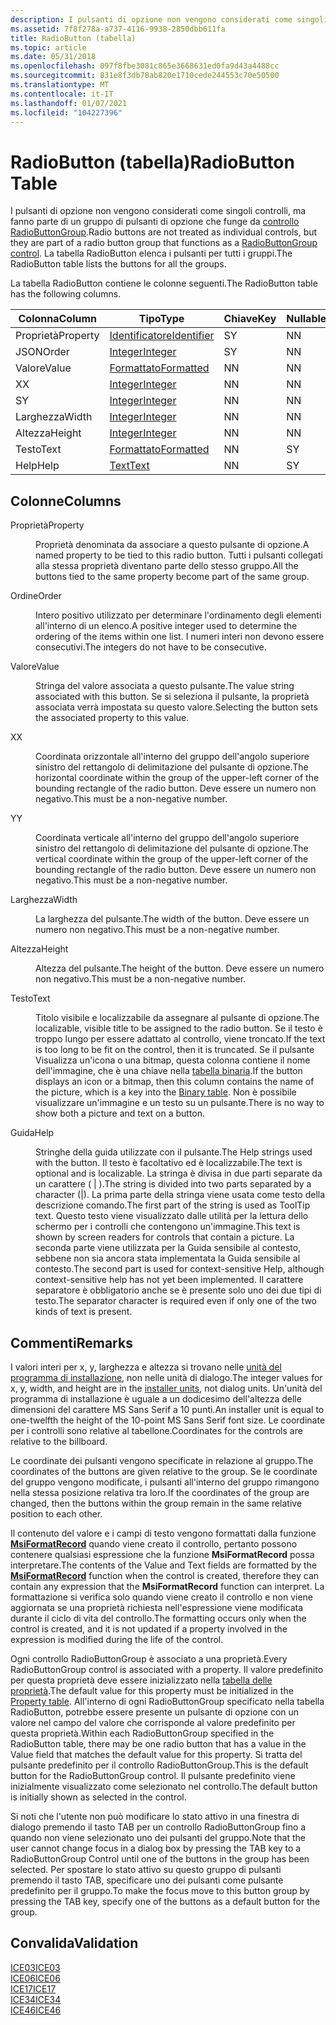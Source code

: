 ```yaml
---
description: I pulsanti di opzione non vengono considerati come singoli controlli, ma fanno parte di un gruppo di pulsanti di opzione che funge da controllo RadioButtonGroup. La tabella RadioButton elenca i pulsanti per tutti i gruppi.
ms.assetid: 7f8f278a-a737-4116-9938-2850dbb611fa
title: RadioButton (tabella)
ms.topic: article
ms.date: 05/31/2018
ms.openlocfilehash: 097f8fbe3081c865e3668631ed0fa9d43a4488cc
ms.sourcegitcommit: 831e8f3db78ab820e1710cede244553c70e50500
ms.translationtype: MT
ms.contentlocale: it-IT
ms.lasthandoff: 01/07/2021
ms.locfileid: "104227396"
---
```

# <a name="radiobutton-table"></a><span data-ttu-id="ea625-104">RadioButton (tabella)</span><span class="sxs-lookup"><span data-stu-id="ea625-104">RadioButton Table</span></span>

<span data-ttu-id="ea625-105">I pulsanti di opzione non vengono considerati come singoli controlli, ma fanno parte di un gruppo di pulsanti di opzione che funge da [controllo RadioButtonGroup](radiobuttongroup-control.md).</span><span class="sxs-lookup"><span data-stu-id="ea625-105">Radio buttons are not treated as individual controls, but they are part of a radio button group that functions as a [RadioButtonGroup control](radiobuttongroup-control.md).</span></span> <span data-ttu-id="ea625-106">La tabella RadioButton elenca i pulsanti per tutti i gruppi.</span><span class="sxs-lookup"><span data-stu-id="ea625-106">The RadioButton table lists the buttons for all the groups.</span></span>

<span data-ttu-id="ea625-107">La tabella RadioButton contiene le colonne seguenti.</span><span class="sxs-lookup"><span data-stu-id="ea625-107">The RadioButton table has the following columns.</span></span>



| <span data-ttu-id="ea625-108">Colonna</span><span class="sxs-lookup"><span data-stu-id="ea625-108">Column</span></span>   | <span data-ttu-id="ea625-109">Tipo</span><span class="sxs-lookup"><span data-stu-id="ea625-109">Type</span></span>                         | <span data-ttu-id="ea625-110">Chiave</span><span class="sxs-lookup"><span data-stu-id="ea625-110">Key</span></span> | <span data-ttu-id="ea625-111">Nullable</span><span class="sxs-lookup"><span data-stu-id="ea625-111">Nullable</span></span> |
|----------|------------------------------|-----|----------|
| <span data-ttu-id="ea625-112">Proprietà</span><span class="sxs-lookup"><span data-stu-id="ea625-112">Property</span></span> | [<span data-ttu-id="ea625-113">Identificatore</span><span class="sxs-lookup"><span data-stu-id="ea625-113">Identifier</span></span>](identifier.md) | <span data-ttu-id="ea625-114">S</span><span class="sxs-lookup"><span data-stu-id="ea625-114">Y</span></span>   | <span data-ttu-id="ea625-115">N</span><span class="sxs-lookup"><span data-stu-id="ea625-115">N</span></span>        |
| <span data-ttu-id="ea625-116">JSON</span><span class="sxs-lookup"><span data-stu-id="ea625-116">Order</span></span>    | [<span data-ttu-id="ea625-117">Integer</span><span class="sxs-lookup"><span data-stu-id="ea625-117">Integer</span></span>](integer.md)       | <span data-ttu-id="ea625-118">S</span><span class="sxs-lookup"><span data-stu-id="ea625-118">Y</span></span>   | <span data-ttu-id="ea625-119">N</span><span class="sxs-lookup"><span data-stu-id="ea625-119">N</span></span>        |
| <span data-ttu-id="ea625-120">Valore</span><span class="sxs-lookup"><span data-stu-id="ea625-120">Value</span></span>    | [<span data-ttu-id="ea625-121">Formattato</span><span class="sxs-lookup"><span data-stu-id="ea625-121">Formatted</span></span>](formatted.md)   | <span data-ttu-id="ea625-122">N</span><span class="sxs-lookup"><span data-stu-id="ea625-122">N</span></span>   | <span data-ttu-id="ea625-123">N</span><span class="sxs-lookup"><span data-stu-id="ea625-123">N</span></span>        |
| <span data-ttu-id="ea625-124">X</span><span class="sxs-lookup"><span data-stu-id="ea625-124">X</span></span>        | [<span data-ttu-id="ea625-125">Integer</span><span class="sxs-lookup"><span data-stu-id="ea625-125">Integer</span></span>](integer.md)       | <span data-ttu-id="ea625-126">N</span><span class="sxs-lookup"><span data-stu-id="ea625-126">N</span></span>   | <span data-ttu-id="ea625-127">N</span><span class="sxs-lookup"><span data-stu-id="ea625-127">N</span></span>        |
| <span data-ttu-id="ea625-128">S</span><span class="sxs-lookup"><span data-stu-id="ea625-128">Y</span></span>        | [<span data-ttu-id="ea625-129">Integer</span><span class="sxs-lookup"><span data-stu-id="ea625-129">Integer</span></span>](integer.md)       | <span data-ttu-id="ea625-130">N</span><span class="sxs-lookup"><span data-stu-id="ea625-130">N</span></span>   | <span data-ttu-id="ea625-131">N</span><span class="sxs-lookup"><span data-stu-id="ea625-131">N</span></span>        |
| <span data-ttu-id="ea625-132">Larghezza</span><span class="sxs-lookup"><span data-stu-id="ea625-132">Width</span></span>    | [<span data-ttu-id="ea625-133">Integer</span><span class="sxs-lookup"><span data-stu-id="ea625-133">Integer</span></span>](integer.md)       | <span data-ttu-id="ea625-134">N</span><span class="sxs-lookup"><span data-stu-id="ea625-134">N</span></span>   | <span data-ttu-id="ea625-135">N</span><span class="sxs-lookup"><span data-stu-id="ea625-135">N</span></span>        |
| <span data-ttu-id="ea625-136">Altezza</span><span class="sxs-lookup"><span data-stu-id="ea625-136">Height</span></span>   | [<span data-ttu-id="ea625-137">Integer</span><span class="sxs-lookup"><span data-stu-id="ea625-137">Integer</span></span>](integer.md)       | <span data-ttu-id="ea625-138">N</span><span class="sxs-lookup"><span data-stu-id="ea625-138">N</span></span>   | <span data-ttu-id="ea625-139">N</span><span class="sxs-lookup"><span data-stu-id="ea625-139">N</span></span>        |
| <span data-ttu-id="ea625-140">Testo</span><span class="sxs-lookup"><span data-stu-id="ea625-140">Text</span></span>     | [<span data-ttu-id="ea625-141">Formattato</span><span class="sxs-lookup"><span data-stu-id="ea625-141">Formatted</span></span>](formatted.md)   | <span data-ttu-id="ea625-142">N</span><span class="sxs-lookup"><span data-stu-id="ea625-142">N</span></span>   | <span data-ttu-id="ea625-143">S</span><span class="sxs-lookup"><span data-stu-id="ea625-143">Y</span></span>        |
| <span data-ttu-id="ea625-144">Help</span><span class="sxs-lookup"><span data-stu-id="ea625-144">Help</span></span>     | [<span data-ttu-id="ea625-145">Text</span><span class="sxs-lookup"><span data-stu-id="ea625-145">Text</span></span>](text.md)             | <span data-ttu-id="ea625-146">N</span><span class="sxs-lookup"><span data-stu-id="ea625-146">N</span></span>   | <span data-ttu-id="ea625-147">S</span><span class="sxs-lookup"><span data-stu-id="ea625-147">Y</span></span>        |



 

## <a name="columns"></a><span data-ttu-id="ea625-148">Colonne</span><span class="sxs-lookup"><span data-stu-id="ea625-148">Columns</span></span>

<dl> <dt>

<span data-ttu-id="ea625-149"><span id="Property"></span><span id="property"></span><span id="PROPERTY"></span>Proprietà</span><span class="sxs-lookup"><span data-stu-id="ea625-149"><span id="Property"></span><span id="property"></span><span id="PROPERTY"></span>Property</span></span>
</dt> <dd>

<span data-ttu-id="ea625-150">Proprietà denominata da associare a questo pulsante di opzione.</span><span class="sxs-lookup"><span data-stu-id="ea625-150">A named property to be tied to this radio button.</span></span> <span data-ttu-id="ea625-151">Tutti i pulsanti collegati alla stessa proprietà diventano parte dello stesso gruppo.</span><span class="sxs-lookup"><span data-stu-id="ea625-151">All the buttons tied to the same property become part of the same group.</span></span>

</dd> <dt>

<span data-ttu-id="ea625-152"><span id="Order"></span><span id="order"></span><span id="ORDER"></span>Ordine</span><span class="sxs-lookup"><span data-stu-id="ea625-152"><span id="Order"></span><span id="order"></span><span id="ORDER"></span>Order</span></span>
</dt> <dd>

<span data-ttu-id="ea625-153">Intero positivo utilizzato per determinare l'ordinamento degli elementi all'interno di un elenco.</span><span class="sxs-lookup"><span data-stu-id="ea625-153">A positive integer used to determine the ordering of the items within one list.</span></span> <span data-ttu-id="ea625-154">I numeri interi non devono essere consecutivi.</span><span class="sxs-lookup"><span data-stu-id="ea625-154">The integers do not have to be consecutive.</span></span>

</dd> <dt>

<span data-ttu-id="ea625-155"><span id="Value"></span><span id="value"></span><span id="VALUE"></span>Valore</span><span class="sxs-lookup"><span data-stu-id="ea625-155"><span id="Value"></span><span id="value"></span><span id="VALUE"></span>Value</span></span>
</dt> <dd>

<span data-ttu-id="ea625-156">Stringa del valore associata a questo pulsante.</span><span class="sxs-lookup"><span data-stu-id="ea625-156">The value string associated with this button.</span></span> <span data-ttu-id="ea625-157">Se si seleziona il pulsante, la proprietà associata verrà impostata su questo valore.</span><span class="sxs-lookup"><span data-stu-id="ea625-157">Selecting the button sets the associated property to this value.</span></span>

</dd> <dt>

<span data-ttu-id="ea625-158"><span id="X"></span><span id="x"></span>X</span><span class="sxs-lookup"><span data-stu-id="ea625-158"><span id="X"></span><span id="x"></span>X</span></span>
</dt> <dd>

<span data-ttu-id="ea625-159">Coordinata orizzontale all'interno del gruppo dell'angolo superiore sinistro del rettangolo di delimitazione del pulsante di opzione.</span><span class="sxs-lookup"><span data-stu-id="ea625-159">The horizontal coordinate within the group of the upper-left corner of the bounding rectangle of the radio button.</span></span> <span data-ttu-id="ea625-160">Deve essere un numero non negativo.</span><span class="sxs-lookup"><span data-stu-id="ea625-160">This must be a non-negative number.</span></span>

</dd> <dt>

<span data-ttu-id="ea625-161"><span id="Y"></span><span id="y"></span>Y</span><span class="sxs-lookup"><span data-stu-id="ea625-161"><span id="Y"></span><span id="y"></span>Y</span></span>
</dt> <dd>

<span data-ttu-id="ea625-162">Coordinata verticale all'interno del gruppo dell'angolo superiore sinistro del rettangolo di delimitazione del pulsante di opzione.</span><span class="sxs-lookup"><span data-stu-id="ea625-162">The vertical coordinate within the group of the upper-left corner of the bounding rectangle of the radio button.</span></span> <span data-ttu-id="ea625-163">Deve essere un numero non negativo.</span><span class="sxs-lookup"><span data-stu-id="ea625-163">This must be a non-negative number.</span></span>

</dd> <dt>

<span data-ttu-id="ea625-164"><span id="Width"></span><span id="width"></span><span id="WIDTH"></span>Larghezza</span><span class="sxs-lookup"><span data-stu-id="ea625-164"><span id="Width"></span><span id="width"></span><span id="WIDTH"></span>Width</span></span>
</dt> <dd>

<span data-ttu-id="ea625-165">La larghezza del pulsante.</span><span class="sxs-lookup"><span data-stu-id="ea625-165">The width of the button.</span></span> <span data-ttu-id="ea625-166">Deve essere un numero non negativo.</span><span class="sxs-lookup"><span data-stu-id="ea625-166">This must be a non-negative number.</span></span>

</dd> <dt>

<span data-ttu-id="ea625-167"><span id="Height"></span><span id="height"></span><span id="HEIGHT"></span>Altezza</span><span class="sxs-lookup"><span data-stu-id="ea625-167"><span id="Height"></span><span id="height"></span><span id="HEIGHT"></span>Height</span></span>
</dt> <dd>

<span data-ttu-id="ea625-168">Altezza del pulsante.</span><span class="sxs-lookup"><span data-stu-id="ea625-168">The height of the button.</span></span> <span data-ttu-id="ea625-169">Deve essere un numero non negativo.</span><span class="sxs-lookup"><span data-stu-id="ea625-169">This must be a non-negative number.</span></span>

</dd> <dt>

<span data-ttu-id="ea625-170"><span id="Text"></span><span id="text"></span><span id="TEXT"></span>Testo</span><span class="sxs-lookup"><span data-stu-id="ea625-170"><span id="Text"></span><span id="text"></span><span id="TEXT"></span>Text</span></span>
</dt> <dd>

<span data-ttu-id="ea625-171">Titolo visibile e localizzabile da assegnare al pulsante di opzione.</span><span class="sxs-lookup"><span data-stu-id="ea625-171">The localizable, visible title to be assigned to the radio button.</span></span> <span data-ttu-id="ea625-172">Se il testo è troppo lungo per essere adattato al controllo, viene troncato.</span><span class="sxs-lookup"><span data-stu-id="ea625-172">If the text is too long to be fit on the control, then it is truncated.</span></span> <span data-ttu-id="ea625-173">Se il pulsante Visualizza un'icona o una bitmap, questa colonna contiene il nome dell'immagine, che è una chiave nella [tabella binaria](binary-table.md).</span><span class="sxs-lookup"><span data-stu-id="ea625-173">If the button displays an icon or a bitmap, then this column contains the name of the picture, which is a key into the [Binary table](binary-table.md).</span></span> <span data-ttu-id="ea625-174">Non è possibile visualizzare un'immagine e un testo su un pulsante.</span><span class="sxs-lookup"><span data-stu-id="ea625-174">There is no way to show both a picture and text on a button.</span></span>

</dd> <dt>

<span data-ttu-id="ea625-175"><span id="Help"></span><span id="help"></span><span id="HELP"></span>Guida</span><span class="sxs-lookup"><span data-stu-id="ea625-175"><span id="Help"></span><span id="help"></span><span id="HELP"></span>Help</span></span>
</dt> <dd>

<span data-ttu-id="ea625-176">Stringhe della guida utilizzate con il pulsante.</span><span class="sxs-lookup"><span data-stu-id="ea625-176">The Help strings used with the button.</span></span> <span data-ttu-id="ea625-177">Il testo è facoltativo ed è localizzabile.</span><span class="sxs-lookup"><span data-stu-id="ea625-177">The text is optional and is localizable.</span></span> <span data-ttu-id="ea625-178">La stringa è divisa in due parti separate da un carattere ( \| ).</span><span class="sxs-lookup"><span data-stu-id="ea625-178">The string is divided into two parts separated by a character (\|).</span></span> <span data-ttu-id="ea625-179">La prima parte della stringa viene usata come testo della descrizione comando.</span><span class="sxs-lookup"><span data-stu-id="ea625-179">The first part of the string is used as ToolTip text.</span></span> <span data-ttu-id="ea625-180">Questo testo viene visualizzato dalle utilità per la lettura dello schermo per i controlli che contengono un'immagine.</span><span class="sxs-lookup"><span data-stu-id="ea625-180">This text is shown by screen readers for controls that contain a picture.</span></span> <span data-ttu-id="ea625-181">La seconda parte viene utilizzata per la Guida sensibile al contesto, sebbene non sia ancora stata implementata la Guida sensibile al contesto.</span><span class="sxs-lookup"><span data-stu-id="ea625-181">The second part is used for context-sensitive Help, although context-sensitive help has not yet been implemented.</span></span> <span data-ttu-id="ea625-182">Il carattere separatore è obbligatorio anche se è presente solo uno dei due tipi di testo.</span><span class="sxs-lookup"><span data-stu-id="ea625-182">The separator character is required even if only one of the two kinds of text is present.</span></span>

</dd> </dl>

## <a name="remarks"></a><span data-ttu-id="ea625-183">Commenti</span><span class="sxs-lookup"><span data-stu-id="ea625-183">Remarks</span></span>

<span data-ttu-id="ea625-184">I valori interi per x, y, larghezza e altezza si trovano nelle [unità del programma di installazione](installer-units.md), non nelle unità di dialogo.</span><span class="sxs-lookup"><span data-stu-id="ea625-184">The integer values for x, y, width, and height are in the [installer units](installer-units.md), not dialog units.</span></span> <span data-ttu-id="ea625-185">Un'unità del programma di installazione è uguale a un dodicesimo dell'altezza delle dimensioni del carattere MS Sans Serif a 10 punti.</span><span class="sxs-lookup"><span data-stu-id="ea625-185">An installer unit is equal to one-twelfth the height of the 10-point MS Sans Serif font size.</span></span> <span data-ttu-id="ea625-186">Le coordinate per i controlli sono relative al tabellone.</span><span class="sxs-lookup"><span data-stu-id="ea625-186">Coordinates for the controls are relative to the billboard.</span></span>

<span data-ttu-id="ea625-187">Le coordinate dei pulsanti vengono specificate in relazione al gruppo.</span><span class="sxs-lookup"><span data-stu-id="ea625-187">The coordinates of the buttons are given relative to the group.</span></span> <span data-ttu-id="ea625-188">Se le coordinate del gruppo vengono modificate, i pulsanti all'interno del gruppo rimangono nella stessa posizione relativa tra loro.</span><span class="sxs-lookup"><span data-stu-id="ea625-188">If the coordinates of the group are changed, then the buttons within the group remain in the same relative position to each other.</span></span>

<span data-ttu-id="ea625-189">Il contenuto del valore e i campi di testo vengono formattati dalla funzione [**MsiFormatRecord**](/windows/desktop/api/Msiquery/nf-msiquery-msiformatrecorda) quando viene creato il controllo, pertanto possono contenere qualsiasi espressione che la funzione **MsiFormatRecord** possa interpretare.</span><span class="sxs-lookup"><span data-stu-id="ea625-189">The contents of the Value and Text fields are formatted by the [**MsiFormatRecord**](/windows/desktop/api/Msiquery/nf-msiquery-msiformatrecorda) function when the control is created, therefore they can contain any expression that the **MsiFormatRecord** function can interpret.</span></span> <span data-ttu-id="ea625-190">La formattazione si verifica solo quando viene creato il controllo e non viene aggiornata se una proprietà richiesta nell'espressione viene modificata durante il ciclo di vita del controllo.</span><span class="sxs-lookup"><span data-stu-id="ea625-190">The formatting occurs only when the control is created, and it is not updated if a property involved in the expression is modified during the life of the control.</span></span>

<span data-ttu-id="ea625-191">Ogni controllo RadioButtonGroup è associato a una proprietà.</span><span class="sxs-lookup"><span data-stu-id="ea625-191">Every RadioButtonGroup control is associated with a property.</span></span> <span data-ttu-id="ea625-192">Il valore predefinito per questa proprietà deve essere inizializzato nella [tabella delle proprietà](property-table.md).</span><span class="sxs-lookup"><span data-stu-id="ea625-192">The default value for this property must be initialized in the [Property table](property-table.md).</span></span> <span data-ttu-id="ea625-193">All'interno di ogni RadioButtonGroup specificato nella tabella RadioButton, potrebbe essere presente un pulsante di opzione con un valore nel campo del valore che corrisponde al valore predefinito per questa proprietà.</span><span class="sxs-lookup"><span data-stu-id="ea625-193">Within each RadioButtonGroup specified in the RadioButton table, there may be one radio button that has a value in the Value field that matches the default value for this property.</span></span> <span data-ttu-id="ea625-194">Si tratta del pulsante predefinito per il controllo RadioButtonGroup.</span><span class="sxs-lookup"><span data-stu-id="ea625-194">This is the default button for the RadioButtonGroup control.</span></span> <span data-ttu-id="ea625-195">Il pulsante predefinito viene inizialmente visualizzato come selezionato nel controllo.</span><span class="sxs-lookup"><span data-stu-id="ea625-195">The default button is initially shown as selected in the control.</span></span>

<span data-ttu-id="ea625-196">Si noti che l'utente non può modificare lo stato attivo in una finestra di dialogo premendo il tasto TAB per un controllo RadioButtonGroup fino a quando non viene selezionato uno dei pulsanti del gruppo.</span><span class="sxs-lookup"><span data-stu-id="ea625-196">Note that the user cannot change focus in a dialog box by pressing the TAB key to a RadioButtonGroup Control until one of the buttons in the group has been selected.</span></span> <span data-ttu-id="ea625-197">Per spostare lo stato attivo su questo gruppo di pulsanti premendo il tasto TAB, specificare uno dei pulsanti come pulsante predefinito per il gruppo.</span><span class="sxs-lookup"><span data-stu-id="ea625-197">To make the focus move to this button group by pressing the TAB key, specify one of the buttons as a default button for the group.</span></span>

## <a name="validation"></a><span data-ttu-id="ea625-198">Convalida</span><span class="sxs-lookup"><span data-stu-id="ea625-198">Validation</span></span>

<dl>

[<span data-ttu-id="ea625-199">ICE03</span><span class="sxs-lookup"><span data-stu-id="ea625-199">ICE03</span></span>](ice03.md)  
[<span data-ttu-id="ea625-200">ICE06</span><span class="sxs-lookup"><span data-stu-id="ea625-200">ICE06</span></span>](ice06.md)  
[<span data-ttu-id="ea625-201">ICE17</span><span class="sxs-lookup"><span data-stu-id="ea625-201">ICE17</span></span>](ice17.md)  
[<span data-ttu-id="ea625-202">ICE34</span><span class="sxs-lookup"><span data-stu-id="ea625-202">ICE34</span></span>](ice34.md)  
[<span data-ttu-id="ea625-203">ICE46</span><span class="sxs-lookup"><span data-stu-id="ea625-203">ICE46</span></span>](ice46.md)  
</dl>

 

 




